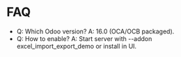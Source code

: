 # FAQ

- Q: Which Odoo version? A: 16.0 (OCA/OCB packaged).
- Q: How to enable? A: Start server with --addon excel_import_export_demo or install in UI.
